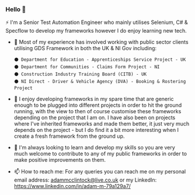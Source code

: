 ### Hello 👋

 ⚡ I'm a Senior Test Automation Engineer who mainly utilises Selenium, C# & Specflow to develop my frameworks however I do enjoy learning new tech.

- 🔭 Most of my experience has involved working with public sector clients utilising GDS Framework in both the UK & NI Gov including:

      ⚫ Department for Education - Apprenticeships Service Project - UK
      ⚫ Department for Communities - Claims Form Project - NI
      ⚫ Construction Industry Training Board (CITB) - UK
      ⚫ NI Direct - Driver & Vehicle Agency (DVA) - Booking & Rostering Project
      
 - 🌱 I enjoy developing frameworks in my spare time that are generic enough to be plugged into different projects in order to hit the ground running, with the view to then of course customise these frameworks depending on the project that I am on. 
I have also been on projects where I've inherited frameworks and made them better, it just very much depends on the project - but I do find it a bit more interesting when I create a fresh framework from the ground up. 

- 🤔 I'm always looking to learn and develop my skills so you are very much welcome to contribute to any of my public frameworks in order to make positive improvements on them. 

- 📫 How to reach me: For any queries you can reach me on my personal email address: adammcclintock@live.co.uk or my LinkedIn: https://www.linkedin.com/in/adam-m-79a129a7/



